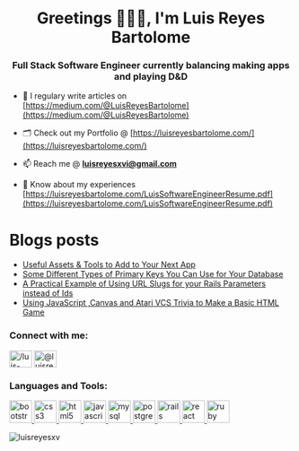 <h1 align="center">Greetings 🦹🏽‍♂️, I'm Luis Reyes Bartolome</h1>
<h3 align="center">Full Stack Software Engineer currently balancing making apps and playing D&D</h3>

- 📝 I regulary write articles on [https://medium.com/@LuisReyesBartolome](https://medium.com/@LuisReyesBartolome)

- 🗂 Check out my Portfolio @ [https://luisreyesbartolome.com/](https://luisreyesbartolome.com/)

- 📫 Reach me @ **luisreyesxvi@gmail.com**

- 📄 Know about my experiences [https://luisreyesbartolome.com/LuisSoftwareEngineerResume.pdf](https://luisreyesbartolome.com/LuisSoftwareEngineerResume.pdf)

# Blogs posts
<!-- BLOG-POST-LIST:START -->
- [Useful Assets & Tools to Add to Your Next App](https://medium.com/@luisreyesbartolome/useful-assets-tools-to-add-to-your-next-app-175cb762817f?source=rss-71d798a52f7------2)
- [Some Different Types of Primary Keys You Can Use for Your Database](https://medium.com/@luisreyesbartolome/some-different-types-of-primary-keys-you-can-use-for-your-database-8f686aa14221?source=rss-71d798a52f7------2)
- [A Practical Example of Using URL Slugs for your Rails Parameters instead of Ids](https://medium.com/@luisreyesbartolome/a-practical-example-of-using-url-slugs-for-your-rails-parameters-instead-of-ids-3d6759f30125?source=rss-71d798a52f7------2)
- [Using JavaScript ,Canvas and Atari VCS Trivia to Make a Basic HTML Game](https://javascript.plainenglish.io/a-quick-example-of-using-js-canvas-and-atari-vcs-trivia-to-make-a-basic-html-game-bdd52a41dd36?source=rss-71d798a52f7------2)
<!-- BLOG-POST-LIST:END -->

<h3 align="left">Connect with me:</h3>
<p align="left">
<a href="https://linkedin.com/in//luis-reyes-bartolome" target="blank"><img align="center" src="https://www.flaticon.com/svg/static/icons/svg/2111/2111465.svg" alt="/luis-reyes-bartolome" height="30" width="40" /></a>
<a href="https://luisreyesbartolome.medium.com/" target="blank"><img align="center" src="https://www.flaticon.com/svg/static/icons/svg/2111/2111470.svg" alt="@luisreyesbartolome" height="30" width="40" /></a>
</p>

<h3 align="left">Languages and Tools:</h3>
<p align="left"> <a href="https://getbootstrap.com" target="_blank"> <img src="https://www.flaticon.com/svg/static/icons/svg/1348/1348052.svg" alt="bootstrap" width="40" height="40"/> </a> <a href="https://www.w3schools.com/css/" target="_blank"> <img src="https://www.flaticon.com/svg/static/icons/svg/732/732190.svg" alt="css3" width="40" height="40"/> </a> <a href="https://www.w3.org/html/" target="_blank"> <img src="https://www.flaticon.com/svg/static/icons/svg/1216/1216733.svg" alt="html5" width="40" height="40"/> </a> <a href="https://developer.mozilla.org/en-US/docs/Web/JavaScript" target="_blank"> <img src="https://www.flaticon.com/svg/static/icons/svg/1548/1548791.svg" alt="javascript" width="40" height="40"/> </a> <a href="https://www.mysql.com/" target="_blank"> <img src="https://www.flaticon.com/svg/static/icons/svg/1199/1199128.svg" alt="mysql" width="40" height="40"/> </a> <a href="https://www.postgresql.org" target="_blank"> <img src="https://cdn.iconscout.com/icon/free/png-256/postgresql-226047.png" alt="postgresql" width="40" height="40"/> </a> <a href="https://rubyonrails.org" target="_blank"> <img src="https://cdn.iconscout.com/icon/free/png-256/rails-282490.png" alt="rails" width="40" height="40"/> </a> <a href="https://reactjs.org/" target="_blank"> <img src="https://www.flaticon.com/svg/static/icons/svg/919/919851.svg" alt="react" width="40" height="40"/> </a> <a href="https://www.ruby-lang.org/en/" target="_blank"> <img src="https://www.flaticon.com/svg/static/icons/svg/919/919842.svg" alt="ruby" width="40" height="40"/> </a> </p>

<p><img align="center" src="https://github-readme-stats.vercel.app/api/top-langs?username=luisreyesxv&show_icons=true&locale=en&layout=compact" alt="luisreyesxv" /></p>
